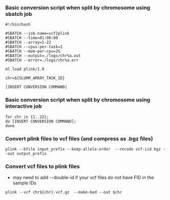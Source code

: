 ### Basic conversion script when split by chromosome using sbatch job

```
#!/bin/bash

#SBATCH --job-name=vcf2plink
#SBATCH --time=01:00:00
#SBATCH --array=1-22
#SBATCH --cpus-per-task=1
#SBATCH --mem-per-cpu=2G
#SBATCH --output=./logs/chr%a.out
#SBATCH --error=./logs/chr%a.err

ml load plink/1.9

chr=${SLURM_ARRAY_TASK_ID}

[INSERT CONVERSION COMMAND] 
```

### Basic conversion script when split by chromosome using interactive job

```
for chr in {1..22}; 
do [INSERT CONVERSION COMMAND]; 
done
```

### Convert plink files to vcf files (and compress as .bgz files)

```
plink --bfile input_prefix --keep-allele-order  --recode vcf-iid bgz --out output_prefix
```

### Convert vcf files to plink files
* may need to add --double-id if your vcf files do not have FID in the sample IDs

```
plink --vcf chr${chr}.vcf.gz  --make-bed --out $chr 
```
